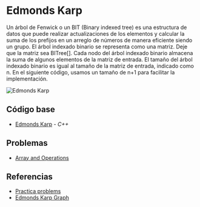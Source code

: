 # Edmonds Karp
Un árbol de Fenwick o un BIT (Binary indexed tree) es una estructura de datos que puede realizar actualizaciones de los elementos y calcular la suma de los prefijos en un arreglo de números de manera eficiente siendo un grupo.
El árbol indexado binario se representa como una matriz. Deje que la matriz sea BITree[]. Cada nodo del árbol indexado binario almacena la suma de algunos elementos de la matriz de entrada. El tamaño del árbol indexado binario es igual al tamaño de la matriz de entrada, indicado como n. En el siguiente código, usamos un tamaño de n+1 para facilitar la implementación.

![Edmonds Karp](https://upload.wikimedia.org/wikipedia/commons/thumb/3/3e/Edmonds-Karp_flow_example_0.svg/300px-Edmonds-Karp_flow_example_0.svg.png)
## Código base
-  [Edmonds Karp](https://github.com/Amy312/Algoritmica/blob/main/Teoria%20de%20Grafos/Edmonds%20Karp/edmondsKarp.cpp) - _C++_

## Problemas
-  [Array and Operations](https://codeforces.com/contest/498/problem/c)

## Referencias 
-  [Practica problems](https://cp-algorithms.com/graph/edmonds_karp.html#practice-problems)
-  [Edmonds Karp Graph](https://www.topcoder.com/thrive/articles/edmonds-karp-and-dinics-algorithms-for-maximum-flow)
